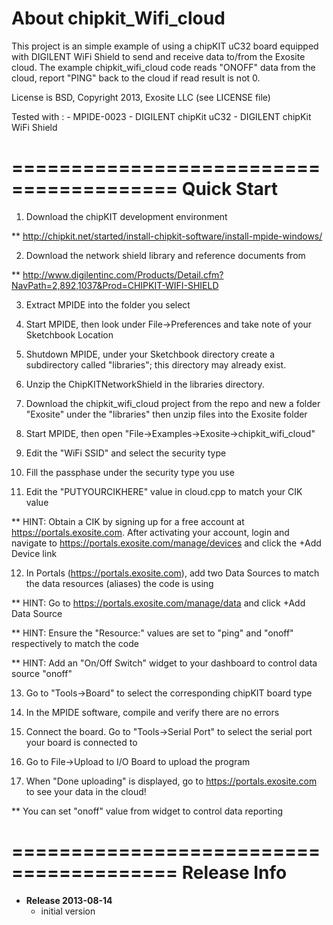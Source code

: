 About chipkit_Wifi_cloud
========================================
This project is an simple example of using a chipKIT uC32 board equipped with DIGILENT WiFi Shield to send and receive data to/from the Exosite cloud. The example chipkit_wifi_cloud code reads "ONOFF" data from the cloud, report "PING" back to the cloud if read result is not 0.

License is BSD, Copyright 2013, Exosite LLC (see LICENSE file)

Tested with :
    - MPIDE-0023
    - DIGILENT chipKit uC32
    - DIGILENT chipKit WiFi Shield

========================================
Quick Start
========================================
1. Download the chipKIT development environment

  ** http://chipkit.net/started/install-chipkit-software/install-mpide-windows/

2. Download the network shield library and reference documents from

 ** http://www.digilentinc.com/Products/Detail.cfm?NavPath=2,892,1037&Prod=CHIPKIT-WIFI-SHIELD

3. Extract MPIDE into the folder you select

4. Start MPIDE, then look under File->Preferences and take note of your Sketchbook Location

5. Shutdown MPIDE, under your Sketchbook directory create a subdirectory called "libraries"; this directory may already exist.

6. Unzip the ChipKITNetworkShield in the libraries directory.

7. Download the chipkit_wifi_cloud project from the repo and new a folder "Exosite" under the "libraries" then unzip files into the Exosite folder

8. Start MPIDE, then open "File->Examples->Exosite->chipkit_wifi_cloud"

9. Edit the "WiFi SSID" and select the security type 

10. Fill the passphase under the security type you use

11. Edit the "PUTYOURCIKHERE" value in cloud.cpp to match your CIK value

  ** HINT: Obtain a CIK by signing up for a free account at https://portals.exosite.com. After activating your account, login and navigate to https://portals.exosite.com/manage/devices and click the +Add Device link

12. In Portals (https://portals.exosite.com), add two Data Sources to match the data resources (aliases) the code is using

  ** HINT: Go to https://portals.exosite.com/manage/data and click +Add Data Source

  ** HINT: Ensure the "Resource:" values are set to "ping" and "onoff" respectively to match the code

  ** HINT: Add an "On/Off Switch" widget to your dashboard to control data source "onoff"

13. Go to "Tools->Board" to select the corresponding chipKIT board type

14. In the MPIDE software, compile and verify there are no errors

15. Connect the board. Go to "Tools->Serial Port" to select the serial port your board is connected to

16. Go to File->Upload to I/O Board to upload the program

17. When "Done uploading" is displayed, go to https://portals.exosite.com to see your data in the cloud!

  ** You can set "onoff" value from widget to control data reporting

========================================
Release Info
========================================
* **Release 2013-08-14**
    - initial version
